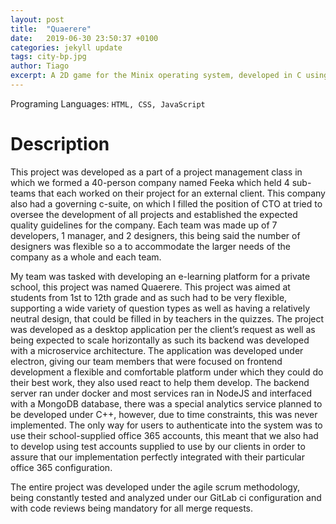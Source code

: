 ```yaml
---
layout: post
title:  "Quaerere"
date:   2019-06-30 23:50:37 +0100
categories: jekyll update
tags: city-bp.jpg
author: Tiago
excerpt: A 2D game for the Minix operating system, developed in C using only the C standard library and Minix's OS API.
---
```


Programing Languages: `HTML, CSS, JavaScript`

# Description

This project was developed as a part of a project management class in which we formed a 40-person company named Feeka which held 4 sub-teams that each worked on their project for an external client. This company also had a governing c-suite, on which I filled the position of CTO at tried to oversee the development of all projects and established the expected quality guidelines for the company. Each team was made up of 7 developers, 1 manager, and 2 designers, this being said the number of designers was flexible so a to accommodate the larger needs of the company as a whole and each team.

My team was tasked with developing an e-learning platform for a private school, this project was named Quaerere. This project was aimed at students from 1st to 12th grade and as such had to be very flexible, supporting a wide variety of question types as well as having a relatively neutral design, that could be filled in by teachers in the quizzes. The project was developed as a desktop application per the client’s request as well as being expected to scale horizontally as such its backend was developed with a microservice architecture. The application was developed under electron, giving our team members that were focused on frontend development a flexible and comfortable platform under which they could do their best work, they also used react to help them develop. The backend server ran under docker and most services ran in NodeJS and interfaced with a MongoDB database, there was a special analytics service planned to be developed under C++, however, due to time constraints, this was never implemented. The only way for users to authenticate into the system was to use their school-supplied office 365 accounts, this meant that we also had to develop using test accounts supplied to use by our clients in order to assure that our implementation perfectly integrated with their particular office 365 configuration.

The entire project was developed under the agile scrum methodology, being constantly tested and analyzed under our GitLab ci configuration and with code reviews being mandatory for all merge requests.